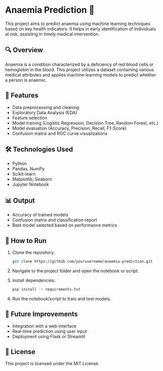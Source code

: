 
# Anaemia Prediction 💉

This project aims to predict anaemia using machine learning techniques based on key health indicators. It helps in early identification of individuals at risk, assisting in timely medical intervention.

## 🔍 Overview

Anaemia is a condition characterized by a deficiency of red blood cells or hemoglobin in the blood. This project utilizes a dataset containing various medical attributes and applies machine learning models to predict whether a person is anaemic.

## 🧠 Features

* Data preprocessing and cleaning
* Exploratory Data Analysis (EDA)
* Feature selection
* Model training (Logistic Regression, Decision Tree, Random Forest, etc.)
* Model evaluation (Accuracy, Precision, Recall, F1-Score)
* Confusion matrix and ROC curve visualizations



## 🛠️ Technologies Used

* Python
* Pandas, NumPy
* Scikit-learn
* Matplotlib, Seaborn
* Jupyter Notebook

## 📊 Output

* Accuracy of trained models
* Confusion matrix and classification report
* Best model selected based on performance metrics

## 🚀 How to Run

1. Clone the repository:

   ```bash
   git clone https://github.com/yourusername/anaemia-prediction.git
   ```
2. Navigate to the project folder and open the notebook or script.
3. Install dependencies:

   ```bash
   pip install -r requirements.txt
   ```
4. Run the notebook/script to train and test models.

## 🏁 Future Improvements

* Integration with a web interface
* Real-time prediction using user input
* Deployment using Flask or Streamlit

## 📜 License

This project is licensed under the MIT License.

